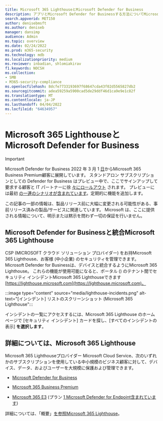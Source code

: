 ```yaml
---
title: Microsoft 365 LighthouseとMicrosoft Defender for Business
description: アプリとMicrosoft Defender for Businessする方法についてMicrosoft 365 Lighthouse
search.appverid: MET150
author: denisebmsft
ms.author: deniseb
manager: dansimp
audience: Admin
ms.topic: overview
ms.date: 02/24/2022
ms.prod: m365-security
ms.technology: mdb
ms.localizationpriority: medium
ms.reviewer: inbadian, shlomiakirav
f1.keywords: NOCSH
ms.collection:
- SMB
- M365-security-compliance
ms.openlocfilehash: 8dcfe7733193697f68647cda43f02d5565827db2
ms.sourcegitcommit: adea59259a5900cad5de29ddf46d1ca9e9e1c82f
ms.translationtype: MT
ms.contentlocale: ja-JP
ms.lasthandoff: 04/04/2022
ms.locfileid: "64634957"
---
```

# <a name="microsoft-365-lighthouse-and-microsoft-defender-for-business"></a>Microsoft 365 LighthouseとMicrosoft Defender for Business

> [!IMPORTANT]
> Microsoft Defender for Business 2022 年 3 月 1 [日](../../business-premium/index.md)からMicrosoft 365 Business Premium顧客に展開しています。 スタンドアロン サブスクリプションとしての Defender for Business はプレビュー中で、ここでサインアップして要求する顧客と IT パートナーに徐 [々にロールアウト](https://aka.ms/mdb-preview) されます。 プレビューには最初 [の一連のシナリオが含まれています](mdb-tutorials.md#try-these-preview-scenarios)。定期的に機能を追加します。
> 
> この記事の一部の情報は、製品リリース前に大幅に変更される可能性がある、事前リリース済みの製品/サービスに関連しています。 Microsoft は、ここに提供される情報について、明示または黙示を問わず一切の保証を行いません。 

## <a name="microsoft-defender-for-business-integrates-with-microsoft-365-lighthouse"></a>Microsoft Defender for Businessと統合Microsoft 365 Lighthouse

CSP (MICROSOFT クラウド ソリューション プロバイダー) をお持Microsoft 365 Lighthouse、お客様 (中小企業) のセキュリティ[](../../lighthouse/m365-lighthouse-overview.md)を管理できます。 Microsoft Defender for Businessは、デバイスと統合するようにMicrosoft 365 Lighthouse。 これらの機能が使用可能になると、ポータル () のテナント間でセキュリティ インシデントMicrosoft 365 Lighthouseできます[https://lighthouse.microsoft.com](https://lighthouse.microsoft.com)。 

:::image type="content" source="media/lighthouse-incidents.png" alt-text="[インシデント] リストのスクリーンショット (Microsoft 365 Lighthouse":::

インシデントの一覧にアクセスするには、Microsoft 365 Lighthouse のホーム ページで [セキュリティ インシデント] カードを探し、[すべてのインシデントの表示] **を選択します**。

## <a name="learn-more-about-microsoft-365-lighthouse"></a>詳細については、Microsoft 365 Lighthouse

Microsoft 365 Lighthouseプロバイダー Microsoft Cloud Service、次のいずれかのサブスクリプションを使用している中小規模のビジネス顧客に対して、デバイス、データ、およびユーザーを大規模に保護および管理できます。

- [Microsoft Defender for Business](/security/defender-business/mdb-overview.md)

- [Microsoft 365 Business Premium](../../admin/admin-overview/what-is-microsoft-365.md)

- [Microsoft 365 E3](../../enterprise/microsoft-365-overview.md) (プラン [1 Microsoft Defender for Endpoint含まれています](../defender-endpoint/defender-endpoint-plan-1.md))

詳細については、「概要」[を参照Microsoft 365 Lighthouse](../../lighthouse/m365-lighthouse-overview.md)。